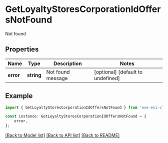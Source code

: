 # GetLoyaltyStoresCorporationIdOffersNotFound

Not found

## Properties

Name | Type | Description | Notes
------------ | ------------- | ------------- | -------------
**error** | **string** | Not found message | [optional] [default to undefined]

## Example

```typescript
import { GetLoyaltyStoresCorporationIdOffersNotFound } from 'eve-esi-client-ts';

const instance: GetLoyaltyStoresCorporationIdOffersNotFound = {
    error,
};
```

[[Back to Model list]](../README.md#documentation-for-models) [[Back to API list]](../README.md#documentation-for-api-endpoints) [[Back to README]](../README.md)
